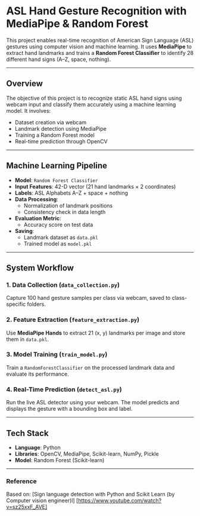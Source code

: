 # ASL Hand Gesture Recognition with MediaPipe & Random Forest

This project enables real-time recognition of American Sign Language (ASL) gestures using computer vision and machine learning. It uses **MediaPipe** to extract hand landmarks and trains a **Random Forest Classifier** to identify 28 different hand signs (A–Z, space, nothing).

---

## Overview

The objective of this project is to recognize static ASL hand signs using webcam input and classify them accurately using a machine learning model. It involves:

- Dataset creation via webcam
- Landmark detection using MediaPipe
- Training a Random Forest model
- Real-time prediction through OpenCV

---

##  Machine Learning Pipeline

- **Model**: `Random Forest Classifier`
- **Input Features**: 42-D vector (21 hand landmarks × 2 coordinates)
- **Labels**: ASL Alphabets A–Z + space + nothing
- **Data Processing**:
  - Normalization of landmark positions
  - Consistency check in data length
- **Evaluation Metric**:
  - Accuracy score on test data
- **Saving**:
  - Landmark dataset as `data.pkl`
  - Trained model as `model.pkl`

---

##  System Workflow

### 1.  **Data Collection** (`data_collection.py`)
Capture 100 hand gesture samples per class via webcam, saved to class-specific folders.

### 2.  **Feature Extraction** (`feature_extraction.py`)
Use **MediaPipe Hands** to extract 21 (x, y) landmarks per image and store them in `data.pkl`.

### 3.  **Model Training** (`train_model.py`)
Train a `RandomForestClassifier` on the processed landmark data and evaluate its performance.

### 4.  **Real-Time Prediction** (`detect_asl.py`)
Run the live ASL detector using your webcam. The model predicts and displays the gesture with a bounding box and label.

---

##  Tech Stack

- **Language**: Python
- **Libraries**: OpenCV, MediaPipe, Scikit-learn, NumPy, Pickle
- **Model**: Random Forest (Scikit-learn)

---

###  Reference

Based on: 
[Sign language detection with Python and Scikit Learn (by Computer vision engineer)l]
[https://www.youtube.com/watch?v=sz25xxF_AVE]
